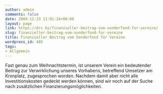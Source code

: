 ```yaml
---
author: admin
comments: false
date: 2009-12-23 11:01:24+00:00
layout: page
link: https://drc.bz/finanzieller-beitrag-vom-sonderfond-fur-vereine/
slug: finanzieller-beitrag-vom-sonderfond-fur-vereine
title: Finanzieller Beitrag vom Sonderfond für Vereine
wordpress_id: 485
tags:
- Allgemein
---
```


Fast genau zum Weihnachtstermin, ist unserem Verein ein bedeutender Beitrag zur Verwirklichung unseres Vorhabens, betreffend Umsetzer am Kronplatz, zugesprochen worden. Nachdem damit aber nicht alle Investitionskosten gedeckt werden können, sind wir noch auf der Suche nach zusätzlichen Finanzierungsmöglichkeiten.
